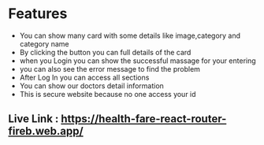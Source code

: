 
# Features

- You can show many card with some details like image,category and category name
- By clicking the button you can full details of the card
- when you Login you can show the successful massage for your  entering
- you can also see the error message to find the problem
- After Log In you can access all sections
- You can show our doctors detail information
- This is secure website because no one access your id

## Live Link : https://health-fare-react-router-fireb.web.app/

